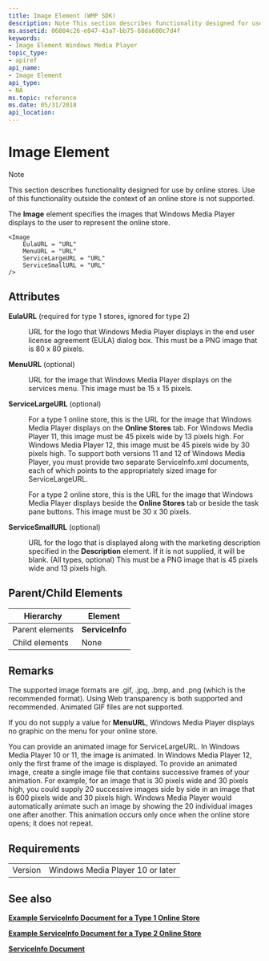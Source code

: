 ```yaml
---
title: Image Element (WMP SDK)
description: Note This section describes functionality designed for use by online stores.
ms.assetid: 06804c26-e847-43a7-bb75-60da600c7d4f
keywords:
- Image Element Windows Media Player
topic_type:
- apiref
api_name:
- Image Element
api_type:
- NA
ms.topic: reference
ms.date: 05/31/2018
api_location: 
---
```


# Image Element

> [!Note]  
> This section describes functionality designed for use by online stores. Use of this functionality outside the context of an online store is not supported.

 

The **Image** element specifies the images that Windows Media Player displays to the user to represent the online store.

``` syntax
<Image
    EulaURL = "URL"
    MenuURL = "URL"
    ServiceLargeURL = "URL"
    ServiceSmallURL = "URL"
/>
```

## Attributes

<dl> <dt>

<span id="EulaURL__required_for_type_1_stores__ignored_for_type_2_"></span><span id="eulaurl__required_for_type_1_stores__ignored_for_type_2_"></span><span id="EULAURL__REQUIRED_FOR_TYPE_1_STORES__IGNORED_FOR_TYPE_2_"></span>**EulaURL** (required for type 1 stores, ignored for type 2)
</dt> <dd>

URL for the logo that Windows Media Player displays in the end user license agreement (EULA) dialog box. This must be a PNG image that is 80 x 80 pixels.

</dd> <dt>

<span id="MenuURL__optional_"></span><span id="menuurl__optional_"></span><span id="MENUURL__OPTIONAL_"></span>**MenuURL** (optional)
</dt> <dd>

URL for the image that Windows Media Player displays on the services menu. This image must be 15 x 15 pixels.

</dd> <dt>

<span id="ServiceLargeURL__optional_"></span><span id="servicelargeurl__optional_"></span><span id="SERVICELARGEURL__OPTIONAL_"></span>**ServiceLargeURL** (optional)
</dt> <dd>

For a type 1 online store, this is the URL for the image that Windows Media Player displays on the **Online Stores** tab. For Windows Media Player 11, this image must be 45 pixels wide by 13 pixels high. For Windows Media Player 12, this image must be 45 pixels wide by 30 pixels high. To support both versions 11 and 12 of Windows Media Player, you must provide two separate ServiceInfo.xml documents, each of which points to the appropriately sized image for ServiceLargeURL.

For a type 2 online store, this is the URL for the image that Windows Media Player displays beside the **Online Stores** tab or beside the task pane buttons. This image must be 30 x 30 pixels.

</dd> <dt>

<span id="ServiceSmallURL__optional_"></span><span id="servicesmallurl__optional_"></span><span id="SERVICESMALLURL__OPTIONAL_"></span>**ServiceSmallURL** (optional)
</dt> <dd>

URL for the logo that is displayed along with the marketing description specified in the **Description** element. If it is not supplied, it will be blank. (All types, optional) This must be a PNG image that is 45 pixels wide and 13 pixels high.

</dd> </dl>

## Parent/Child Elements



| Hierarchy       | Element         |
|-----------------|-----------------|
| Parent elements | **ServiceInfo** |
| Child elements  | None            |



 

## Remarks

The supported image formats are .gif, .jpg, .bmp, and .png (which is the recommended format). Using Web transparency is both supported and recommended. Animated GIF files are not supported.

If you do not supply a value for **MenuURL**, Windows Media Player displays no graphic on the menu for your online store.

You can provide an animated image for ServiceLargeURL. In Windows Media Player 10 or 11, the image is animated. In Windows Media Player 12, only the first frame of the image is displayed. To provide an animated image, create a single image file that contains successive frames of your animation. For example, for an image that is 30 pixels wide and 30 pixels high, you could supply 20 successive images side by side in an image that is 600 pixels wide and 30 pixels high. Windows Media Player would automatically animate such an image by showing the 20 individual images one after another. This animation occurs only once when the online store opens; it does not repeat.

## Requirements



|                    |                                             |
|--------------------|---------------------------------------------|
| Version<br/> | Windows Media Player 10 or later<br/> |



## See also

<dl> <dt>

[**Example ServiceInfo Document for a Type 1 Online Store**](example-serviceinfo-document-for-a-type-1-online-store.md)
</dt> <dt>

[**Example ServiceInfo Document for a Type 2 Online Store**](example-serviceinfo-document-for-a-type-2-online-store.md)
</dt> <dt>

[**ServiceInfo Document**](serviceinfo-document.md)
</dt> </dl>

 

 






